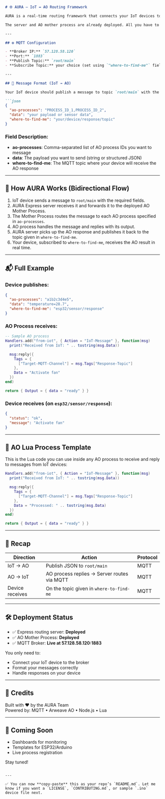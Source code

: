
```markdown
# 🌐 AURA – IoT ↔ AO Routing Framework

AURA is a real-time routing framework that connects your IoT devices to the Arweave AO compute network. It enables **two-way communication** between your devices and decentralized processes, allowing you to send data to AO and receive intelligent responses back — effortlessly.

The server and AO mother process are already deployed. All you have to do is plug in your IoT device and start publishing MQTT messages in the correct format.

---

## ⚙️ MQTT Configuration

- **Broker IP:** `57.128.58.120`
- **Port:** `1883`
- **Publish Topic:** `root/main`
- **Subscribe Topic:** your choice (set using `"where-to-find-me"` field)

---

## 💬 Message Format (IoT → AO)

Your IoT device should publish a message to topic `root/main` with the following structure:

```json
{
  "ao-processes": "PROCESS_ID_1,PROCESS_ID_2",
  "data": "your payload or sensor data",
  "where-to-find-me": "your/device/response/topic"
}
```

### Field Description:

- **ao-processes**: Comma-separated list of AO process IDs you want to message
- **data**: The payload you want to send (string or structured JSON)
- **where-to-find-me**: The MQTT topic where your device will receive the AO response

---

## 🔁 How AURA Works (Bidirectional Flow)

1. IoT device sends a message to `root/main` with the required fields.
2. AURA Express server receives it and forwards it to the deployed AO Mother Process.
3. The Mother Process routes the message to each AO process specified in `ao-processes`.
4. AO process handles the message and replies with its output.
5. AURA server picks up the AO response and publishes it back to the topic given in `where-to-find-me`.
6. Your device, subscribed to `where-to-find-me`, receives the AO result in real time.

---

## 📬 Full Example

### Device publishes:

```json
{
  "ao-processes": "a1b2c3d4e5",
  "data": "temperature=28.7",
  "where-to-find-me": "esp32/sensor/response"
}
```

### AO Process receives:

```lua
-- Sample AO process
Handlers.add("from-iot", { Action = "IoT-Message" }, function(msg)
  print("Received from IoT: " .. tostring(msg.Data))

  msg:reply({
    Tags = {
      ["Target-MQTT-Channel"] = msg.Tags["Response-Topic"]
    },
    Data = "Activate fan"
  })
end)

return { Output = { data = "ready" } }
```

### Device receives (on `esp32/sensor/response`):

```json
{
  "status": "ok",
  "message": "Activate fan"
}
```

---

## 🧠 AO Lua Process Template

This is the Lua code you can use inside any AO process to receive and reply to messages from IoT devices:

```lua
Handlers.add("from-iot", { Action = "IoT-Message" }, function(msg)
  print("Received from IoT: " .. tostring(msg.Data))

  msg:reply({
    Tags = {
      ["Target-MQTT-Channel"] = msg.Tags["Response-Topic"]
    },
    Data = "Processed: " .. tostring(msg.Data)
  })
end)

return { Output = { data = "ready" } }
```

---

## 📌 Recap

| Direction        | Action                                          | Protocol |
|------------------|--------------------------------------------------|----------|
| IoT → AO         | Publish JSON to `root/main`                      | MQTT     |
| AO → IoT         | AO process replies → Server routes via MQTT      | MQTT     |
| Device receives  | On the topic given in `where-to-find-me`         | MQTT     |

---

## 🛠 Deployment Status

- ✅ Express routing server: **Deployed**
- ✅ AO Mother Process: **Deployed**
- ✅ MQTT Broker: **Live at 57.128.58.120:1883**

You only need to:
- Connect your IoT device to the broker
- Format your messages correctly
- Handle responses on your device

---

## 🤝 Credits

Built with ❤️ by the AURA Team  
Powered by: MQTT • Arweave AO • Node.js • Lua

---

## 🧪 Coming Soon

- Dashboards for monitoring
- Templates for ESP32/Arduino
- Live process registration

Stay tuned!
```

---

✅ You can now **copy-paste** this as your repo’s `README.md`. Let me know if you want a `LICENSE`, `CONTRIBUTING.md`, or sample `.ino` device file next.
